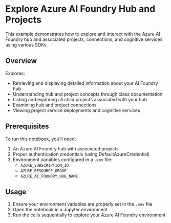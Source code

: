 # Explore Azure AI Foundry Hub and Projects

This example demonstrates how to explore and interact with the Azure AI Foundry hub and associated projects, connections, and cognitive services using various SDKs.

## Overview

Explores:

- Retrieving and displaying detailed information about your AI Foundry hub
- Understanding hub and project concepts through class documentation
- Listing and exploring all child projects associated with your hub
- Examining hub and project connections
- Viewing project service deployments and cognitive services

## Prerequisites

To run this notebook, you'll need:

1. An Azure AI Foundry hub with associated projects
2. Proper authentication credentials (using DefaultAzureCredential)
3. Environment variables configured in a `.env` file:
   - `AZURE_SUBSCRIPTION_ID`
   - `AZURE_RESOURCE_GROUP`
   - `AZURE_AI_FOUNDRY_HUB_NAME`

## Usage

1. Ensure your environment variables are properly set in the `.env` file
2. Open the notebook in a Jupyter environment
3. Run the cells sequentially to explore your Azure AI Foundry environment